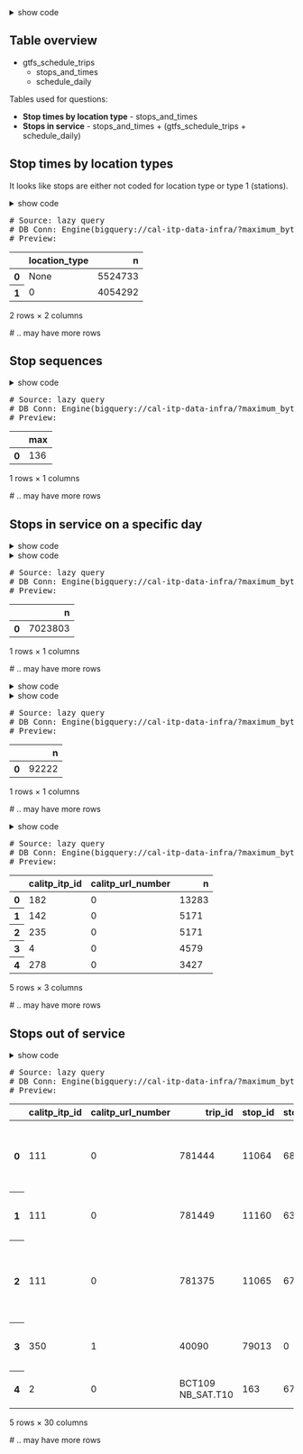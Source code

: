 <details>

<summary>show code</summary>



```python
%run 0_data_model.ipynb

pk_str = ["calitp_itp_id", "calitp_url_number"]
pk_col = (_.calitp_itp_id, _.calitp_url_number)

DATE_START = "2021-04-01"
DATE_END = "2021-05-01"
```


</details>

## Table overview

* gtfs_schedule_trips
    * stops_and_times
    * schedule_daily

Tables used for questions:

* **Stop times by location type** - stops_and_times
* **Stops in service** - stops_and_times + (gtfs_schedule_trips + schedule_daily)

## Stop times by location types

It looks like stops are either not coded for location type or type 1 (stations).

<details>

<summary>show code</summary>



```python
(tbl_stops_and_times
  >> count(_.location_type)
)
```


</details>




<div><pre># Source: lazy query
# DB Conn: Engine(bigquery://cal-itp-data-infra/?maximum_bytes_billed=1000000000)
# Preview:
</pre><table border="0" class="dataframe">
  <thead>
    <tr style="text-align: right;">
      <th></th>
      <th>location_type</th>
      <th>n</th>
    </tr>
  </thead>
  <tbody>
    <tr>
      <th>0</th>
      <td>None</td>
      <td>5524733</td>
    </tr>
    <tr>
      <th>1</th>
      <td>0</td>
      <td>4054292</td>
    </tr>
  </tbody>
</table>
<p>2 rows × 2 columns</p><p># .. may have more rows</p></div>



## Stop sequences

<details>

<summary>show code</summary>



```python
from siuba.dply.vector import dense_rank

(
    tbl_stops_and_times
    >> group_by(_.trip_id)
    >> mutate(
        stop_sequence=_.stop_sequence.astype(int),
        stop_order=dense_rank(_.stop_sequence, na_option="keep"),
    )
    >> ungroup()
    >> summarize(max=_.stop_order.max())
)
```


</details>




<div><pre># Source: lazy query
# DB Conn: Engine(bigquery://cal-itp-data-infra/?maximum_bytes_billed=1000000000)
# Preview:
</pre><table border="0" class="dataframe">
  <thead>
    <tr style="text-align: right;">
      <th></th>
      <th>max</th>
    </tr>
  </thead>
  <tbody>
    <tr>
      <th>0</th>
      <td>136</td>
    </tr>
  </tbody>
</table>
<p>1 rows × 1 columns</p><p># .. may have more rows</p></div>



## Stops in service on a specific day

<details>

<summary>show code</summary>



```python
recent_trip_stops = (
    tbl_stops_and_times
    >> inner_join(
        _,
        tbl.gtfs_schedule_trips() >> select(_.trip_id, _.service_id, _.route_id, *pk_col),
        [*pk_str, "trip_id"],
    )
    >> inner_join(_, tbl_schedule_daily >> filter(_.service_date == DATE_END), [*pk_str, "service_id"])
)
```


</details>

<details>

<summary>show code</summary>



```python
# counts number of stop *times*
recent_trip_stops >> count()
```


</details>




<div><pre># Source: lazy query
# DB Conn: Engine(bigquery://cal-itp-data-infra/?maximum_bytes_billed=1000000000)
# Preview:
</pre><table border="0" class="dataframe">
  <thead>
    <tr style="text-align: right;">
      <th></th>
      <th>n</th>
    </tr>
  </thead>
  <tbody>
    <tr>
      <th>0</th>
      <td>7023803</td>
    </tr>
  </tbody>
</table>
<p>1 rows × 1 columns</p><p># .. may have more rows</p></div>



<details>

<summary>show code</summary>



```python
# counts stops that are being serviced. note that the distinct
# ensures we do not count a physical stop more than once
recent_agency_stops = recent_trip_stops >> distinct(*pk_col, _.stop_id)
```


</details>

<details>

<summary>show code</summary>



```python
recent_agency_stops >> count()
```


</details>




<div><pre># Source: lazy query
# DB Conn: Engine(bigquery://cal-itp-data-infra/?maximum_bytes_billed=1000000000)
# Preview:
</pre><table border="0" class="dataframe">
  <thead>
    <tr style="text-align: right;">
      <th></th>
      <th>n</th>
    </tr>
  </thead>
  <tbody>
    <tr>
      <th>0</th>
      <td>92222</td>
    </tr>
  </tbody>
</table>
<p>1 rows × 1 columns</p><p># .. may have more rows</p></div>



<details>

<summary>show code</summary>



```python
recent_agency_stops >> count(*pk_col)
```


</details>




<div><pre># Source: lazy query
# DB Conn: Engine(bigquery://cal-itp-data-infra/?maximum_bytes_billed=1000000000)
# Preview:
</pre><table border="0" class="dataframe">
  <thead>
    <tr style="text-align: right;">
      <th></th>
      <th>calitp_itp_id</th>
      <th>calitp_url_number</th>
      <th>n</th>
    </tr>
  </thead>
  <tbody>
    <tr>
      <th>0</th>
      <td>182</td>
      <td>0</td>
      <td>13283</td>
    </tr>
    <tr>
      <th>1</th>
      <td>142</td>
      <td>0</td>
      <td>5171</td>
    </tr>
    <tr>
      <th>2</th>
      <td>235</td>
      <td>0</td>
      <td>5171</td>
    </tr>
    <tr>
      <th>3</th>
      <td>4</td>
      <td>0</td>
      <td>4579</td>
    </tr>
    <tr>
      <th>4</th>
      <td>278</td>
      <td>0</td>
      <td>3427</td>
    </tr>
  </tbody>
</table>
<p>5 rows × 3 columns</p><p># .. may have more rows</p></div>



## Stops out of service


<details>

<summary>show code</summary>



```python
tbl_stops_and_times
```


</details>




<div><pre># Source: lazy query
# DB Conn: Engine(bigquery://cal-itp-data-infra/?maximum_bytes_billed=1000000000)
# Preview:
</pre><table border="0" class="dataframe">
  <thead>
    <tr style="text-align: right;">
      <th></th>
      <th>calitp_itp_id</th>
      <th>calitp_url_number</th>
      <th>trip_id</th>
      <th>stop_id</th>
      <th>stop_sequence</th>
      <th>arrival_time</th>
      <th>departure_time</th>
      <th>stop_headsign</th>
      <th>pickup_type</th>
      <th>drop_off_type</th>
      <th>continuous_pickup</th>
      <th>continuous_drop_off</th>
      <th>shape_dist_traveled</th>
      <th>timepoint</th>
      <th>calitp_extracted_at_x</th>
      <th>parent_station</th>
      <th>stop_code</th>
      <th>zone_id</th>
      <th>stop_lat</th>
      <th>stop_url</th>
      <th>level_id</th>
      <th>stop_timezone</th>
      <th>stop_lon</th>
      <th>stop_desc</th>
      <th>calitp_extracted_at_y</th>
      <th>wheelchair_boarding</th>
      <th>platform_code</th>
      <th>tts_stop_name</th>
      <th>stop_name</th>
      <th>location_type</th>
    </tr>
  </thead>
  <tbody>
    <tr>
      <th>0</th>
      <td>111</td>
      <td>0</td>
      <td>781444</td>
      <td>11064</td>
      <td>68</td>
      <td>16:10:00</td>
      <td>16:10:00</td>
      <td>None</td>
      <td>None</td>
      <td>None</td>
      <td>None</td>
      <td>None</td>
      <td>None</td>
      <td>None</td>
      <td>2021-04-16</td>
      <td>None</td>
      <td>11064</td>
      <td>0</td>
      <td>38.688547</td>
      <td>None</td>
      <td>None</td>
      <td>None</td>
      <td>-121.186693</td>
      <td>Buses head NB</td>
      <td>2021-04-16</td>
      <td>None</td>
      <td>None</td>
      <td>None</td>
      <td>AMERICAN RIVER CANYON DR &amp; GREY CANYON DR (NB)</td>
      <td>0</td>
    </tr>
    <tr>
      <th>1</th>
      <td>111</td>
      <td>0</td>
      <td>781449</td>
      <td>11160</td>
      <td>63</td>
      <td>11:05:00</td>
      <td>11:05:00</td>
      <td>None</td>
      <td>None</td>
      <td>None</td>
      <td>None</td>
      <td>None</td>
      <td>None</td>
      <td>None</td>
      <td>2021-04-16</td>
      <td>None</td>
      <td>11160</td>
      <td>0</td>
      <td>38.672938</td>
      <td>None</td>
      <td>None</td>
      <td>None</td>
      <td>-121.202331</td>
      <td>Buses head NB</td>
      <td>2021-04-16</td>
      <td>None</td>
      <td>None</td>
      <td>None</td>
      <td>MAIN AVE &amp; MADISON AVE (NB)</td>
      <td>0</td>
    </tr>
    <tr>
      <th>2</th>
      <td>111</td>
      <td>0</td>
      <td>781375</td>
      <td>11065</td>
      <td>67</td>
      <td>11:09:00</td>
      <td>11:09:00</td>
      <td>None</td>
      <td>None</td>
      <td>None</td>
      <td>None</td>
      <td>None</td>
      <td>None</td>
      <td>None</td>
      <td>2021-04-16</td>
      <td>None</td>
      <td>11065</td>
      <td>0</td>
      <td>38.684880</td>
      <td>None</td>
      <td>None</td>
      <td>None</td>
      <td>-121.188730</td>
      <td>Buses head NB</td>
      <td>2021-04-16</td>
      <td>None</td>
      <td>None</td>
      <td>None</td>
      <td>AMERICAN RIVER CANYON DR &amp; BOULDER CANYON WAY (NB)</td>
      <td>0</td>
    </tr>
    <tr>
      <th>3</th>
      <td>350</td>
      <td>1</td>
      <td>40090</td>
      <td>79013</td>
      <td>0</td>
      <td>11:44:00</td>
      <td>11:44:00</td>
      <td>None</td>
      <td>0</td>
      <td>0</td>
      <td>None</td>
      <td>None</td>
      <td>0.00000000</td>
      <td>1</td>
      <td>2021-04-29</td>
      <td>None</td>
      <td>79013</td>
      <td>None</td>
      <td>37.598792</td>
      <td>None</td>
      <td>None</td>
      <td>America/Los_Angeles</td>
      <td>-122.065656</td>
      <td>Terminal</td>
      <td>2021-04-29</td>
      <td>1</td>
      <td>None</td>
      <td>None</td>
      <td>Union Landing Transit Center</td>
      <td>0</td>
    </tr>
    <tr>
      <th>4</th>
      <td>2</td>
      <td>0</td>
      <td>BCT109 NB_SAT.T10</td>
      <td>163</td>
      <td>67</td>
      <td>16:35:30</td>
      <td>16:35:30</td>
      <td>None</td>
      <td>None</td>
      <td>None</td>
      <td>None</td>
      <td>None</td>
      <td>None</td>
      <td>None</td>
      <td>2021-04-16</td>
      <td>None</td>
      <td>None</td>
      <td>None</td>
      <td>33.930741</td>
      <td>None</td>
      <td>None</td>
      <td>None</td>
      <td>-118.387028</td>
      <td>None</td>
      <td>2021-04-16</td>
      <td>None</td>
      <td>None</td>
      <td>None</td>
      <td>Imperial Hwy. / Nash St.</td>
      <td>None</td>
    </tr>
  </tbody>
</table>
<p>5 rows × 30 columns</p><p># .. may have more rows</p></div>


